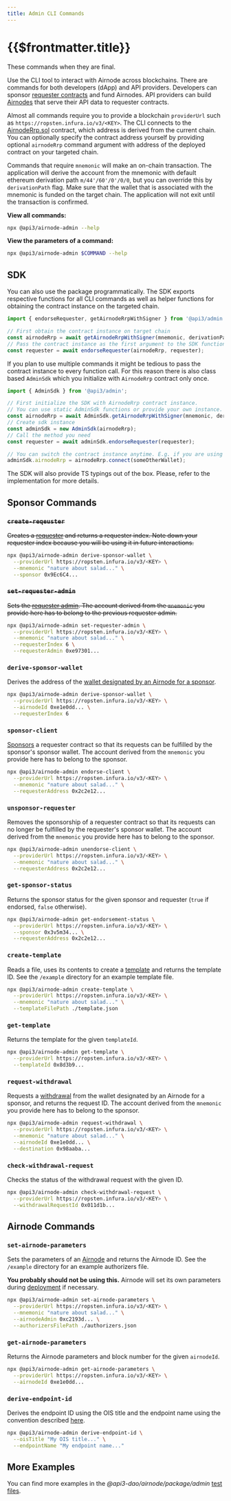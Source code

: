```yaml
---
title: Admin CLI Commands
---
```


# {{$frontmatter.title}}

<TocHeader />
<TOC class="table-of-contents" :include-level="[2,3]" />

<Fix>These commands when they are final.</Fix>

Use the CLI tool to interact with Airnode across blockchains. There are commands for both developers (dApp) and API providers. Developers can sponsor [requester contracts](protocols/request-response/requester.md) and fund Airnodes. API providers can build [Airnodes](protocols/request-response/airnode.md) that serve their API data to requester contracts.

Almost all commands require you to provide a blockchain `providerUrl` such as `https://ropsten.infura.io/v3/<KEY>`. The CLI connects to the [AirnodeRrp.sol](https://github.com/api3dao/airnode/blob/master/packages/protocol/contracts/AirnodeRrp.sol) contract, which address is derived from the current chain. You can optionally specify the contract address yourself by providing optional `airnodeRrp` command argument with address of the deployed contract on your targeted chain.

Commands that require `mnemonic` will make an on-chain transaction.
The application will derive the account from the mnemonic with default ethereum derivation path `m/44'/60'/0'/0/0`, but you can override this by `derivationPath` flag.
Make sure that the wallet that is associated with the mnemonic is funded on the target chain.
The application will not exit until the transaction is confirmed.

**View all commands:**
```sh
npx @api3/airnode-admin --help
```
**View the parameters of a command:**
```sh
npx @api3/airnode-admin $COMMAND --help
```

## SDK

You can also use the package programmatically. The SDK exports respective functions for all CLI commands as
well as helper functions for obtaining the contract instance on the targeted chain.

```js
import { endorseRequester, getAirnodeRrpWithSigner } from '@api3/admin';

// First obtain the contract instance on target chain
const airnodeRrp = await getAirnodeRrpWithSigner(mnemonic, derivationPath, providerUrl, airnodeRrpAddress);
// Pass the contract instance as the first argument to the SDK function
const requester = await endorseRequester(airnodeRrp, requester);
```

If you plan to use multiple commands it might be tedious to pass the contract instance to every function call. For this reason there is also class based `AdminSdk` which you initialize with `AirnodeRrp` contract only once.

```js
import { AdminSdk } from '@api3/admin';

// First initialize the SDK with AirnodeRrp contract instance.
// You can use static AdminSdk functions or provide your own instance.
const airnodeRrp = await AdminSdk.getAirnodeRrpWithSigner(mnemonic, derivationPath, providerUrl, airnodeRrpAddress);
// Create sdk instance
const adminSdk = new AdminSdk(airnodeRrp);
// Call the method you need
const requester = await adminSdk.endorseRequester(requester);

// You can switch the contract instance anytime. E.g. if you are using ethers
adminSdk.airnodeRrp = airnodeRrp.connect(someOtherWallet);
```

The SDK will also provide TS typings out of the box.
Please, refer to the implementation for more details.

## Sponsor Commands

### ~~`create-reqeuster`~~

~~Creates a [requester](https://github.com/api3dao/api3-docs/blob/master/request-response-protocol/requester.md) and returns a requester index.
Note down your requester index because you will be using it in future interactions.~~

```sh
npx @api3/airnode-admin derive-sponsor-wallet \
  --providerUrl https://ropsten.infura.io/v3/<KEY> \
  --mnemonic "nature about salad..." \
  --sponsor 0x9Ec6C4...
```

### ~~`set-requester-admin`~~

~~Sets the [requester admin](https://github.com/api3dao/api3-docs/blob/master/request-response-protocol/requester.md#requesteradmin).
The account derived from the `mnemonic` you provide here has to belong to the previous requester admin.~~

```sh
npx @api3/airnode-admin set-requester-admin \
  --providerUrl https://ropsten.infura.io/v3/<KEY> \
  --mnemonic "nature about salad..." \
  --requesterIndex 6 \
  --requesterAdmin 0xe97301...
```

### `derive-sponsor-wallet`

Derives the address of the [wallet designated by an Airnode for a sponsor](https://github.com/api3dao/api3-docs/blob/master/request-response-protocol/sponsor-wallet.md).

```sh
npx @api3/airnode-admin derive-sponsor-wallet \
  --providerUrl https://ropsten.infura.io/v3/<KEY> \
  --airnodeId 0xe1e0dd... \
  --requesterIndex 6
```

### `sponsor-client`

[Sponsors](https://github.com/api3dao/api3-docs/blob/master/request-response-protocol/sponsorship.md) a requester contract so that its requests can be fulfilled by the sponsor's sponsor wallet. The account derived from the `mnemonic` you provide here has to belong to the sponsor.

```sh
npx @api3/airnode-admin endorse-client \
  --providerUrl https://ropsten.infura.io/v3/<KEY> \
  --mnemonic "nature about salad..." \
  --requesterAddress 0x2c2e12...
```

### `unsponsor-requester`

Removes the sponsorship of a requester contract so that its requests can no longer be fulfilled by the requester's sponsor wallet. The account derived from the `mnemonic` you provide here has to belong to the sponsor.

```sh
npx @api3/airnode-admin unendorse-client \
  --providerUrl https://ropsten.infura.io/v3/<KEY> \
  --mnemonic "nature about salad..." \
  --requesterAddress 0x2c2e12...
```

### `get-sponsor-status`

Returns the sponsor status for the given sponsor and requester (`true` if endorsed, `false` otherwise).

```sh
npx @api3/airnode-admin get-endorsement-status \
  --providerUrl https://ropsten.infura.io/v3/<KEY> \
  --sponsor 0x3v5m34... \
  --requesterAddress 0x2c2e12...
```

### `create-template`

Reads a file, uses its contents to create a [template](https://github.com/api3dao/api3-docs/blob/master/request-response-protocol/template.md) and returns the template ID.
See the `/example` directory for an example template file.

```sh
npx @api3/airnode-admin create-template \
  --providerUrl https://ropsten.infura.io/v3/<KEY> \
  --mnemonic "nature about salad..." \
  --templateFilePath ./template.json
```

### `get-template`

Returns the template for the given `templateId`.

```sh
npx @api3/airnode-admin get-template \
  --providerUrl https://ropsten.infura.io/v3/<KEY> \
  --templateId 0x8d3b9...
```

### `request-withdrawal`

Requests a [withdrawal](https://github.com/api3dao/api3-docs/blob/master/request-response-protocol/sponsor-wallet.md#withdrawals) from the wallet designated by an Airnode for a sponsor, and returns the request ID. The account derived from the `mnemonic` you provide here has to belong to the sponsor.

```sh
npx @api3/airnode-admin request-withdrawal \
  --providerUrl https://ropsten.infura.io/v3/<KEY> \
  --mnemonic "nature about salad..." \
  --airnodeId 0xe1e0dd... \
  --destination 0x98aaba...
```

### `check-withdrawal-request`

Checks the status of the withdrawal request with the given ID.

```sh
npx @api3/airnode-admin check-withdrawal-request \
  --providerUrl https://ropsten.infura.io/v3/<KEY> \
  --withdrawalRequestId 0x011d1b...
```

## Airnode Commands

### `set-airnode-parameters`

Sets the parameters of an [Airnode](https://github.com/api3dao/api3-docs/blob/master/request-response-protocol/provider.md) and returns the Airnode ID.
See the `/example` directory for an example authorizers file.

**You probably should not be using this.**
Airnode will set its own parameters during [deployment](https://github.com/api3dao/api3-docs/blob/master/provider-guides/deploying-airnode.md) if necessary.

```sh
npx @api3/airnode-admin set-airnode-parameters \
  --providerUrl https://ropsten.infura.io/v3/<KEY> \
  --mnemonic "nature about salad..." \
  --airnodeAdmin 0xc2193d... \
  --authorizersFilePath ./authorizers.json
```

### `get-airnode-parameters`

Returns the Airnode parameters and block number for the given `airnodeId`.

```sh
npx @api3/airnode-admin get-airnode-parameters \
  --providerUrl https://ropsten.infura.io/v3/<KEY> \
  --airnodeId 0xe1e0dd...
```

### `derive-endpoint-id`

Derives the endpoint ID using the OIS title and the endpoint name using the convention described [here](https://github.com/api3dao/api3-docs/blob/master/provider-guides/configuring-airnode.md#triggers).

```sh
npx @api3/airnode-admin derive-endpoint-id \
  --oisTitle "My OIS title..." \
  --endpointName "My endpoint name..."
```

## More Examples

You can find more examples in the _@api3-dao/airnode/package/admin_ [test files](https://github.com/api3dao/airnode/tree/master/packages/admin/test).